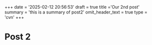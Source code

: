 +++
date = '2025-02-12 20:56:53'
draft = true
title ='Our 2nd post'
summary = 'this is a summary of post2'
omit_header_text = true
type = 'cvn'
+++

# Post 2
